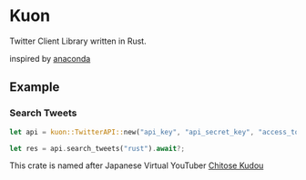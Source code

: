 # Kuon

Twitter Client Library written in Rust.

inspired by [anaconda](https://github.com/ChimeraCoder/anaconda)

## Example

### Search Tweets

```rust
let api = kuon::TwitterAPI::new("api_key", "api_secret_key", "access_token", "access_token_secret").await?;

let res = api.search_tweets("rust").await?;
```

This crate is named after Japanese Virtual YouTuber [Chitose Kudou](https://www.youtube.com/channel/UCP2o-o6u4uX3uq1hXspl0rg)